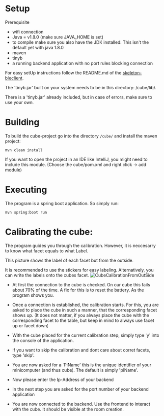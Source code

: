 # Setup

Prerequisite
* wifi connection
* Java = v1.8.0 (make sure JAVA_HOME is set)
* to compile make sure you also have the JDK installed. This isn't the default yet with java 1.8.0
* maven
* tinyb
* a running backend application with no port rules blocking connection

For easy setUp instructions follow the README.md of the [skeleton-bleclient](https://git.uibk.ac.at/csat2410/skeleton-bleclient).

The 'tinyb.jar' built on your system needs to be in this directory: /cube/lib/.

There is a 'tinyb.jar' already included, but in case of errors, make sure to use your own.

# Building
To build the cube-project go into the directory  `/cube/` and install the maven project:

`mvn clean install`

If you want to open the project in an IDE like IntelliJ, you might need to include this module. (Choose the cube/pom.xml and right click -> add module)

# Executing
The program is a spring boot application. So simply run:

`mvn spring:boot run`

# Calibrating the cube:
The program guides you through the calibration. However, it is neccesarry to know what facet equals to what Label.

This picture shows the label of each facet but from the outside.

It is recommended to use the stickers for easy labeling. Alternatively, you can write the labels onto the cubes facet.
![CubeCalibrationFromOutSide](uploads/5533e5c45acf9ea02eba1e330760346a/CubeCalibrationFromOutSide.png)

* At first the connection to the cube is checked. On our cube this fails about 70% of the time. A fix for this is to reset the battery. As the program shows you.

* Once a connection is established, the calibration starts. For this, you are asked to place the cube in such a manner, that the corresponding facet shows up. (It does not matter, if you always place the cube with the corresponding facet to the table, but keep in mind to always use facet up or facet down)
* With the cube placed for the current calibration step, simply type 'y' into the console of the application.
* If you want to skip the calibration and dont care about corret facets, type 'skip'.

* You are now asked for a 'PiName' this is the unique identifier of your minicomputer (and thus cube). The default is simply 'piName'.
* Now please enter the Ip-Address of your backend
* In the next step you are asked for the port number of your backend application
* You are now connected to the backend. Use the frontend to interact with the cube. It should be visible at the room creation.